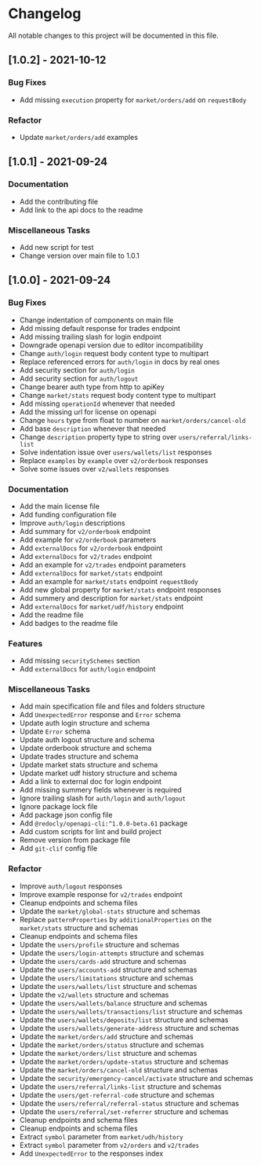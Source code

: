 # Changelog
All notable changes to this project will be documented in this file.

## [1.0.2] - 2021-10-12

### Bug Fixes

- Add missing `execution` property for `market/orders/add` on `requestBody`

### Refactor

- Update `market/orders/add` examples

## [1.0.1] - 2021-09-24

### Documentation

- Add the contributing file
- Add link to the api docs to the readme

### Miscellaneous Tasks

- Add new script for test
- Change version over main file to 1.0.1

## [1.0.0] - 2021-09-24

### Bug Fixes

- Change indentation of components on main file
- Add missing default response for trades endpoint
- Add missing trailing slash for login endpoint
- Downgrade openapi version due to editor incompatibility
- Change `auth/login` request body content type to multipart
- Replace referenced errors for `auth/login` in docs by real ones
- Add security section for `auth/login`
- Add security section for `auth/logout`
- Change bearer auth type from http to apiKey
- Change `market/stats` request body content type to multipart
- Add missing `operationId` whenever that needed
- Add the missing url for license on openapi
- Change `hours` type from float to number on `market/orders/cancel-old`
- Add base `description` whenever that needed
- Change `description` property type to string over `users/referral/links-list`
- Solve indentation issue over `users/wallets/list` responses
- Replace `examples` by `example` over `v2/orderbook` responses
- Solve some issues over `v2/wallets` responses

### Documentation

- Add the main license file
- Add funding configuration file
- Improve `auth/login` descriptions
- Add summary for `v2/orderbook` endpoint
- Add example for `v2/orderbook` parameters
- Add `externalDocs` for `v2/orderbook` endpoint
- Add `externalDocs` for `v2/trades` endpoint
- Add an example for `v2/trades` endpoint parameters
- Add `externalDocs` for `market/stats` endpoint
- Add an example for `market/stats` endpoint `requestBody`
- Add new global property for `market/stats` endpoint responses
- Add summery and description for `market/stats` endpoint
- Add `externalDocs` for `market/udf/history` endpoint
- Add the readme file
- Add badges to the readme file

### Features

- Add missing `securitySchemes` section
- Add `externalDocs` for `auth/login` endpoint

### Miscellaneous Tasks

- Add main specification file and files and folders structure
- Add `UnexpectedError` response and `Error` schema
- Update auth login structure and schema
- Update `Error` schema
- Update auth logout structure and schema
- Update orderbook structure and schema
- Update trades structure and schema
- Update market stats structure and schema
- Update market udf history structure and schema
- Add a link to external doc for login endpoint
- Add missing summery fields whenever is required
- Ignore trailing slash for `auth/login` and `auth/logout`
- Ignore package lock file
- Add package json config file
- Add `@redocly/openapi-cli:^1.0.0-beta.61` package
- Add custom scripts for lint and build project
- Remove version from package file
- Add `git-clif` config file

### Refactor

- Improve `auth/logout` responses
- Improve example response for `v2/trades` endpoint
- Cleanup endpoints and schema files
- Update the `market/global-stats` structure and schemas
- Replace `patternProperties` by `additionalProperties` on the `market/stats` structure and schemas
- Cleanup endpoints and schema files
- Update the `users/profile` structure and schemas
- Update the `users/login-attempts` structure and schemas
- Update the `users/cards-add` structure and schemas
- Update the `users/accounts-add` structure and schemas
- Update the `users/limitations` structure and schemas
- Update the `users/wallets/list` structure and schemas
- Update the `v2/wallets` structure and schemas
- Update the `users/wallets/balance` structure and schemas
- Update the `users/wallets/transactions/list` structure and schemas
- Update the `users/wallets/deposits/list` structure and schemas
- Update the `users/wallets/generate-address` structure and schemas
- Update the `market/orders/add` structure and schemas
- Update the `market/orders/status` structure and schemas
- Update the `market/orders/list` structure and schemas
- Update the `market/orders/update-status` structure and schemas
- Update the `market/orders/cancel-old` structure and schemas
- Update the `security/emergency-cancel/activate` structure and schemas
- Update the `users/referral/links-list` structure and schemas
- Update the `users/get-referral-code` structure and schemas
- Update the `users/referral/referral-status` structure and schemas
- Update the `users/referral/set-referrer` structure and schemas
- Cleanup endpoints and schema files
- Cleanup endpoints and schema files
- Extract `symbol` parameter from `market/udh/history`
- Extract `symbol` parameter from `v2/orders` and `v2/trades`
- Add `UnexpectedError` to the responses index

<!-- generated by git-cliff -->
